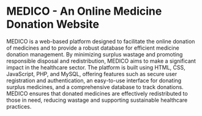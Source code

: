 # MEDICO - An Online Medicine Donation Website
MEDICO is a web-based platform designed to facilitate the online donation of medicines and to provide a robust database for efficient medicine donation management. By minimizing surplus wastage and promoting responsible disposal and redistribution, MEDICO aims to make a significant impact in the healthcare sector. The platform is built using HTML, CSS, JavaScript, PHP, and MySQL, offering features such as secure user registration and authentication, an easy-to-use interface for donating surplus medicines, and a comprehensive database to track donations. MEDICO ensures that donated medicines are effectively redistributed to those in need, reducing wastage and supporting sustainable healthcare practices.
